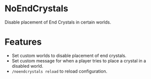 # NoEndCrystals
Disable placement of End Crystals in certain worlds.

# Features
- Set custom worlds to disable placement of end crystals.
- Set custom message for when a player tries to place a crystal in a disabled world.
- `/noendcrystals reload` to reload configuration.
